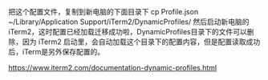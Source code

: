 把这个配置文件，复制到新电脑的下面目录下
cp Profile.json ~/Library/Application Support/iTerm2/DynamicProfiles/
然后启动新电脑的 iTerm2，这时配置已经加载迁移成功啦，DynamicProfiles目录下的文件可以删除，因为 iTerm2 启动里，会自动加载这个目录下的配置内容，但是配置读取成功后，iTerm是另外保存配置的。

https://www.iterm2.com/documentation-dynamic-profiles.html